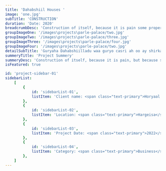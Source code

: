 ```yaml
---
title: 'Dahabshiil Houses '
image: 'one.jpg'
subTitle: 'CONSTRUCTION'
duration: 'Date: 2020'
breadcrumbDesc: 'Construction of itself, because it is pain some proper style design occur are pleasure'
groupImageOne: '/images\projects\parle-palace/two.jpg'
groupImageTwo: '/images\projects\parle-palace/three.jpg'
groupImageThree: '/images\projects\parle-palace/four.jpg'
groupImageFour: '/images\projects\parle-palace/two.jpg'
detailSubTitle: 'Guryaha Dahabshiilladu waa guryo casri ah oo ay shirkadda Barako u fulisay shirkadda Dahabshiil'
summeryTitle: 'Project Summery'
summeryDesc: 'Construction of itself, because it is pain, but because some are proper style design occur in toil and pain pleasure we have a expert team some of the main features pleasure rationally encounter consequences that are extremely painful. Nor again is there anyone who loves or pursues or desires to obtain pain of itself, because it is pain, but because occasionally circumstances occur in which toil and pain can procure him some great pleasure...'
isFeatured: true

id: 'project-sidebar-01'
sidebarList:
    [
        {
            id: 'sidebarList-01',
            listItem: 'Client name: <span class="text-primary">Horyaal Hospital </span>',
        },
        {
            id: 'sidebarList-02',
            listItem: 'Location: <span class="text-primary">Hargeisa</span>',
        },
        {
            id: 'sidebarList-03',
            listItem: 'Project Date: <span class="text-primary">2022</span>',
        },
        {
            id: 'sidebarList-04',
            listItem: 'Category: <span class="text-primary">Business</span>',
        },
    ]
---
```

